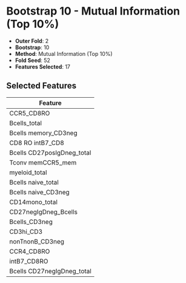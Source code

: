 # Bootstrap 10 - Mutual Information (Top 10%)

- **Outer Fold**: 2
- **Bootstrap**: 10
- **Method**: Mutual Information (Top 10%)
- **Fold Seed**: 52
- **Features Selected**: 17

## Selected Features

| Feature |
|---------|
| CCR5_CD8RO |
| Bcells_total |
| Bcells memory_CD3neg |
| CD8 RO intB7_CD8 |
| Bcells CD27posIgDneg_total |
| Tconv memCCR5_mem |
| myeloid_total |
| Bcells naive_total |
| Bcells naive_CD3neg |
| CD14mono_total |
| CD27negIgDneg_Bcells |
| Bcells_CD3neg |
| CD3hi_CD3 |
| nonTnonB_CD3neg |
| CCR4_CD8RO |
| intB7_CD8RO |
| Bcells CD27negIgDneg_total |
